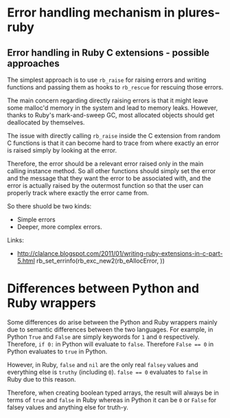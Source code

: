 # Error handling mechanism in plures-ruby

## Error handling in Ruby C extensions - possible approaches

The simplest approach is to use `rb_raise` for raising errors and writing functions
and passing them as hooks to `rb_rescue` for rescuing those errors.

The main concern regarding directly raising errors is that it might leave some malloc'd
memory in the system and lead to memory leaks. However, thanks to Ruby's mark-and-sweep
GC, most allocated objects should get deallocated by themselves.

The issue with directly calling `rb_raise` inside the C extension from random C functions
is that it can become hard to trace from where exactly an error is raised simply by
looking at the error.

Therefore, the error should be a relevant error raised only in the main calling instance
method. So all other functions should simply set the error and the message that they
want the error to be associated with, and the error is actually raised by the outermost
function so that the user can properly track where exactly the error came from.

So there shuold be two kinds:
* Simple errors 
* Deeper, more complex errors.


Links:

* http://clalance.blogspot.com/2011/01/writing-ruby-extensions-in-c-part-5.html
    rb_set_errinfo(rb_exc_new2(rb_eAllocError, ))

# Differences between Python and Ruby wrappers

Some differences do arise between the Python and Ruby wrappers mainly due to semantic
differences between the two languages. For example, in Python `True` and `False` are
simply keywords for `1` and `0` respectively. Therefore, `if 0:` in Python will evaluate
to `false`. Therefore `False == 0` in Python evaluates to `true` in Python.

However, in Ruby, `false` and `nil` are the only real `falsey` values and everything else
is `truthy` (including `0`). `false == 0` evaluates to `false` in Ruby due to this reason.

Therefore, when creating boolean typed arrays, the result will always be in terms of `true`
and `false` in Ruby whereas in Python it can be `0` or `False` for falsey values and anything
else for truth-y.
